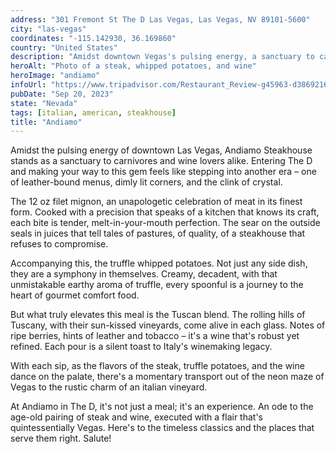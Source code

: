 ```yaml
---
address: "301 Fremont St The D Las Vegas, Las Vegas, NV 89101-5600"
city: "las-vegas"
coordinates: "-115.142930, 36.169860"
country: "United States"
description: "Amidst downtown Vegas's pulsing energy, a sanctuary to carnivores and wine aficionados"
heroAlt: "Photo of a steak, whipped potatoes, and wine"
heroImage: "andiamo"
infoUrl: "https://www.tripadvisor.com/Restaurant_Review-g45963-d3869216-Reviews-Andiamo_italian_Steakhouse-Las_Vegas_Nevada.html"
pubDate: "Sep 20, 2023"
state: "Nevada"
tags: [italian, american, steakhouse]
title: "Andiamo"
---
```


Amidst the pulsing energy of downtown Las Vegas, Andiamo Steakhouse stands as a sanctuary to carnivores and wine lovers alike. Entering The D and making your way to this gem feels like stepping into another era – one of leather-bound menus, dimly lit corners, and the clink of crystal.

The 12 oz filet mignon, an unapologetic celebration of meat in its finest form. Cooked with a precision that speaks of a kitchen that knows its craft, each bite is tender, melt-in-your-mouth perfection. The sear on the outside seals in juices that tell tales of pastures, of quality, of a steakhouse that refuses to compromise.

Accompanying this, the truffle whipped potatoes. Not just any side dish, they are a symphony in themselves. Creamy, decadent, with that unmistakable earthy aroma of truffle, every spoonful is a journey to the heart of gourmet comfort food.

But what truly elevates this meal is the Tuscan blend. The rolling hills of Tuscany, with their sun-kissed vineyards, come alive in each glass. Notes of ripe berries, hints of leather and tobacco – it's a wine that's robust yet refined. Each pour is a silent toast to Italy's winemaking legacy.

With each sip, as the flavors of the steak, truffle potatoes, and the wine dance on the palate, there's a momentary transport out of the neon maze of Vegas to the rustic charm of an italian vineyard.

At Andiamo in The D, it's not just a meal; it's an experience. An ode to the age-old pairing of steak and wine, executed with a flair that's quintessentially Vegas. Here's to the timeless classics and the places that serve them right. Salute!

